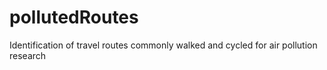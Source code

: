 # pollutedRoutes
Identification of travel routes commonly walked and cycled for air pollution research
